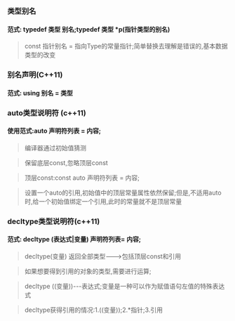 
### 类型别名

#### 范式: typedef 类型 别名;typedef 类型 *p(指针类型的别名)

> const 指针别名 = 指向Type的常量指针;简单替换去理解是错误的,基本数据类型的改变

### 别名声明(C++11)

#### 范式: using 别名 = 类型

### auto类型说明符 (c++11)

#### 使用范式:auto 声明符列表 = 内容;

> 编译器通过初始值猜测

> 保留底层const,忽略顶层const

> 顶层const:const auto 声明符列表 = 内容;

> 设置一个auto的引用,初始值中的顶层常量属性依然保留;但是,不适用auto时,给一个初始值绑定一个引用,此时的常量就不是顶层常量

### decltype类型说明符(c++11)

#### 范式: decltype (表达式|变量) 声明符列表= 内容;

> decltype(变量) 返回全部类型--->包括顶层const和引用

> 如果想要得到引用的对象的类型,需要进行运算;

> decltype ((变量))---表达式;变量是一种可以作为赋值语句左值的特殊表达式

> decltype获得引用的情况:1.((变量));2.*指针;3.引用